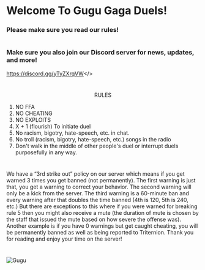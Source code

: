 # **Welcome To Gugu Gaga Duels!**
### **Please make sure you read our rules!**
#  
### **Make sure you also join our Discord server for news, updates, and more!**
<a id="Gugu Gaga Discord server">https://discord.gg/yTyZXrqVW</>
#  
#  

<div align="center">
  
RULES

</div>

1. NO FFA
2. NO CHEATING
3. NO EXPLOITS
4. X + 1 (flourish) To initiate duel
5. No racism, bigotry, hate-speech, etc. in chat.
6. No troll (racism, bigotry, hate-speech, etc.) songs in the radio
7. Don't walk in the middle of other people's duel or interrupt duels purposefully in any way.
#  
We have a “3rd strike out” policy on our server which means if you get warned 3 times you get banned (not permanently). The first warning is just that, you get a warning to correct your behavior. The second warning will only be a kick from the server. The third warning is a 60-minute ban and every warning after that doubles the time banned (4th is 120, 5th is 240, etc.) But there are exceptions to this where if you were warned for breaking rule 5 then you might also receive a mute (the duration of mute is chosen by the staff that issued the mute based on how severe the offense was). Another example is if you have 0 warnings but get caught cheating, you will be permanently banned as well as being reported to Triternion. Thank you for reading and enjoy your time on the server!
#  
![Gugu](https://roweflay.xyz/assets/gugu_gaga.png)
